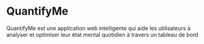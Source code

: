 # QuantifyMe
QuantifyMe est une application web intelligente qui aide les utilisateurs à analyser et optimiser leur état mental quotidien à travers un tableau de bord
